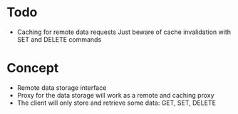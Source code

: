 # Todo
- Caching for remote data requests
Just beware of cache invalidation with SET and DELETE commands

# Concept
- Remote data storage interface
- Proxy for the data storage will work as a remote and caching proxy
- The client will only store and retrieve some data: GET, SET, DELETE

